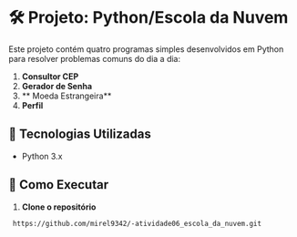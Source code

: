 # 🛠️ Projeto: Python/Escola da Nuvem

Este projeto contém quatro programas simples desenvolvidos em Python para resolver problemas comuns do dia a dia:  

1. **Consultor CEP**  
2. **Gerador de Senha**  
3. ** Moeda Estrangeira**  
4. **Perfil**  

## 📌 Tecnologias Utilizadas  
- Python 3.x  

## 🚀 Como Executar  

1. **Clone o repositório**  
```bash
 https://github.com/mirel9342/-atividade06_escola_da_nuvem.git
 
